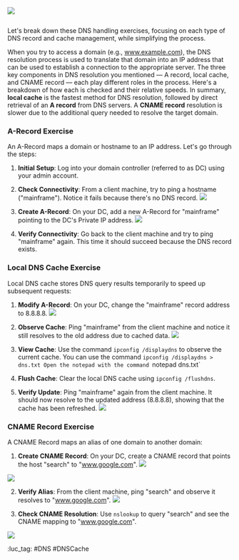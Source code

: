 ![](https://i.imgur.com/PMsofWO.jpeg)

```table-of-contents
```

Let's break down these DNS handling exercises, focusing on each type of DNS record and cache management, while simplifying the process. 

When you try to access a domain (e.g., www.example.com), the DNS resolution process is used to translate that domain into an IP address that can be used to establish a connection to the appropriate server. The three key components in DNS resolution you mentioned — A record, local cache, and CNAME record — each play different roles in the process. Here's a breakdown of how each is checked and their relative speeds. In summary, **local cache** is the fastest method for DNS resolution, followed by direct retrieval of an **A record** from DNS servers. A **CNAME record** resolution is slower due to the additional query needed to resolve the target domain.
### A-Record Exercise

An A-Record maps a domain or hostname to an IP address. Let's go through the steps:

1. **Initial Setup**: Log into your domain controller (referred to as DC) using your admin account.

2. **Check Connectivity**: From a client machine, try to ping a hostname ("mainframe"). Notice it fails because there's no DNS record.
![](https://i.imgur.com/cfSCIrt.png)

3. **Create A-Record**: On your DC, add a new A-Record for "mainframe" pointing to the DC's Private IP address.
![](https://i.imgur.com/d3a8AIs.png)

4. **Verify Connectivity**: Go back to the client machine and try to ping "mainframe" again. This time it should succeed because the DNS record exists.


### Local DNS Cache Exercise

Local DNS cache stores DNS query results temporarily to speed up subsequent requests:

1. **Modify A-Record**: On your DC, change the "mainframe" record address to 8.8.8.8.
![](https://i.imgur.com/cDIQa1U.png)

2. **Observe Cache**: Ping "mainframe" from the client machine and notice it still resolves to the old address due to cached data.
![](https://i.imgur.com/3lE4JRK.png)

3. **View Cache**: Use the command `ipconfig /displaydns` to observe the current cache.
    You can use the command `ipconfig /displaydns > dns.txt
    Open the notepad with the command `notepad dns.txt`
    
4. **Flush Cache**: Clear the local DNS cache using `ipconfig /flushdns`.
    
5. **Verify Update**: Ping "mainframe" again from the client machine. It should now resolve to the updated address (8.8.8.8), showing that the cache has been refreshed.
![](https://i.imgur.com/7OJMBmx.png)


### CNAME Record Exercise

A CNAME Record maps an alias of one domain to another domain:

1. **Create CNAME Record**: On your DC, create a CNAME record that points the host "search" to "www.google.com".
![](https://i.imgur.com/s2X2Jt8.png)


![](https://i.imgur.com/tk5DpC0.png)

2. **Verify Alias**: From the client machine, ping "search" and observe it resolves to "www.google.com".
![](https://i.imgur.com/in4jymh.png)

3. **Check CNAME Resolution**: Use `nslookup` to query "search" and see the CNAME mapping to "www.google.com".

![](https://i.imgur.com/kysgvkZ.png)


:luc_tag: #DNS #DNSCache 